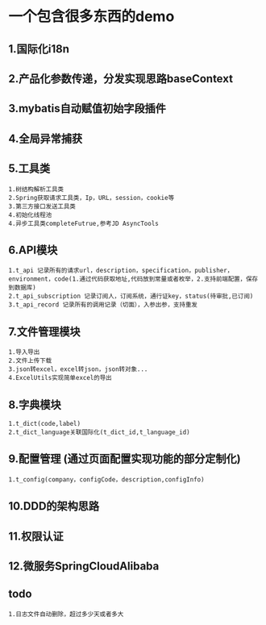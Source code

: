 # 一个包含很多东西的demo
## 1.国际化i18n
## 2.产品化参数传递，分发实现思路baseContext
## 3.mybatis自动赋值初始字段插件
## 4.全局异常捕获
## 5.工具类
    1.树结构解析工具类
    2.Spring获取请求工具类，Ip，URL，session，cookie等
    3.第三方接口发送工具类
    4.初始化线程池
    4.异步工具类completeFutrue,参考JD AsyncTools
## 6.API模块
    1.t_api 记录所有的请求url，description，specification，publisher，environment，code(1.通过代码获取地址,代码放到常量或者枚举，2.支持前端配置，保存到数据库)
    2.t_api_subscription 记录订阅人，订阅系统，通行证key，status(待审批,已订阅)
    3.t_api_record 记录所有的调用记录（切面），入参出参，支持重发
## 7.文件管理模块
    1.导入导出
    2.文件上传下载
    3.json转excel，excel转json，json转对象...
    4.ExcelUtils实现简单excel的导出
## 8.字典模块
    1.t_dict(code,label)
    2.t_dict_language关联国际化(t_dict_id,t_language_id)
## 9.配置管理 (通过页面配置实现功能的部分定制化)
    1.t_config(company，configCode，description,configInfo)
## 10.DDD的架构思路
## 11.权限认证
## 12.微服务SpringCloudAlibaba


## todo
    1.日志文件自动删除，超过多少天或者多大